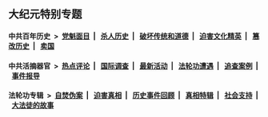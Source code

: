 ## 大纪元特别专题

#### 中共百年历史 &nbsp;>&nbsp; [党魁面目](indexes/nf1176107/README.md?05080430) &nbsp;| &nbsp; [杀人历史](indexes/nf1176106/README.md?05080430) &nbsp;| &nbsp; [破坏传统和道德](indexes/nf1176106/README.md?05080430) &nbsp;| &nbsp; [迫害文化精英](indexes/nf1176111/README.md?05080430) &nbsp;| &nbsp; [篡改历史](indexes/nf1176115/README.md?05080430) &nbsp;| &nbsp; [卖国](indexes/nf1176117/README.md?05080430) 

#### 中共活摘器官 &nbsp;>&nbsp; [热点评论](indexes/nf5879/README.md?05080430) &nbsp;| &nbsp; [国际调查](indexes/nf5947/README.md?05080430) &nbsp;| &nbsp; [最新活动](indexes/nf5883/README.md?05080430) &nbsp;| &nbsp; [法轮功遭遇](indexes/nf5881/README.md?05080430) &nbsp;| &nbsp; [追查案例](indexes/nf5880/README.md?05080430) &nbsp;| &nbsp; [事件报导](indexes/nf5877/README.md?05080430) 

#### 法轮功专辑 &nbsp;>&nbsp; [自焚伪案](indexes/nf5562/README.md?05080430) &nbsp;| &nbsp; [迫害真相](indexes/nf4379/README.md?05080430) &nbsp;| &nbsp; [历史事件回顾](indexes/nf5793/README.md?05080430) &nbsp;| &nbsp; [真相特辑](indexes/nf4389/README.md?05080430) &nbsp;| &nbsp; [社会支持](indexes/nf4386/README.md?05080430) &nbsp;| &nbsp; [大法徒的故事](indexes/nf1147481/README.md?05080430) 
